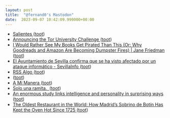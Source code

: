 ```yaml
---
layout: post
title:  "@fernand0's Mastodon"
date:  2023-09-07 10:42:09.999000+00:00
---
```

*  [Salientes  ](https://www.flickr.com/photos/fernand0/53158543286/) ([toot](https://mastodon.social/@fernand0/111023445114779226))
*  [Announcing the Tor University Challenge ](https://www.eff.org/deeplinks/2023/08/announcing-tor-university-challeng) ([toot](https://mastodon.social/@fernand0/111023438484475242))
*  [I Would Rather See My Books Get Pirated Than This (Or: Why Goodreads and Amazon Are Becoming Dumpster Fires) \| Jane Friedman ](https://janefriedman.com/i-would-rather-see-my-books-pirated) ([toot](https://mastodon.social/@fernand0/111023201987253999))
*  [El Ayuntamiento de Sevilla confirma que se ha visto afectado por un ataque informático - SevillaInfo ](https://www.sevillainfo.es/noticias-de-sevilla/el-ayuntamiento-de-sevilla-confirma-que-se-ha-visto-afectado-por-un-ataque-informatico) ([toot](https://mastodon.social/@fernand0/111022949884480570))
*  [RSS Algo ](https://suffolklitlab.org/rss_algo) ([toot](https://mastodon.social/@fernand0/111022700301795753))
*  [ ](https://social.aguilera.soy/users/jorge) ([toot](https://mastodon.social/@fernand0/111022519664990354))
*  [A Mi Manera ](https://www.youtube.com/watch?v=DnxUzv3ARL8&feature=youtu.b) ([toot](https://mastodon.social/@fernand0/111022212214387289))
*  [Solo una ramita.  ](https://avecesunafoto.wordpress.com/2023/09/06/solo-una-ramita) ([toot](https://mastodon.social/@fernand0/111019376728396699))
*  [An enormous study links intelligence and personality in surprising ways ](https://bigthink.com/neuropsych/study-personality-intelligence-links) ([toot](https://mastodon.social/@fernand0/111019340513442913))
*  [The Oldest Restaurant in the World: How Madrid’s Sobrino de Botín Has Kept the Oven Hot Since 1725 ](https://www.openculture.com/2023/09/the-oldest-restaurant-in-the-world-how-madrids-sobrino-de-botin-has-kept-the-oven-hot-since-1725.htm) ([toot](https://mastodon.social/@fernand0/111019061251815323))
